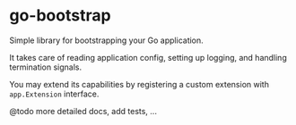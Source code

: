 # go-bootstrap

Simple library for bootstrapping your Go application.

It takes care of reading application config, setting up logging, and handling termination signals.

You may extend its capabilities by registering a custom extension with `app.Extension` interface.

@todo more detailed docs, add tests, ...
